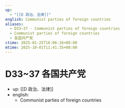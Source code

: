 ```yaml
---
up:
  - "[[D 政治、法律]]"
english: Communist parties of foreign countries
aliases:
  - D33~37 - Communist parties of foreign countries
  - Communist parties of foreign countries
  - 各国共产党
ctime: 2025-01-25T16:06:16+08:00
mtime: 2025-10-01T11:41:35+08:00
---
```


# D33~37 各国共产党

- up: [[D 政治、法律]]
- english:
	- Communist parties of foreign countries
